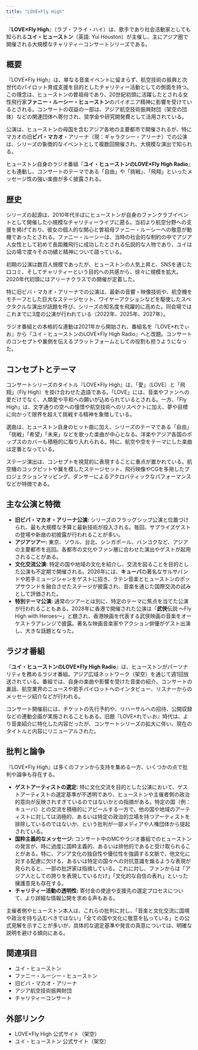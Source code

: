 ```yaml
---
title: "LOVE×Fly High"
---
```


『**LOVE×Fly High**』（ラブ・フライ・ハイ）は、歌手であり社会活動家としても知られる**ユイ・ヒューストン**（英語: Yui Houston）が主催し、主にアジア圏で開催される大規模なチャリティーコンサートシリーズである。

## 概要

『LOVE×Fly High』は、単なる音楽イベントに留まらず、航空技術の振興と次世代のパイロット育成支援を目的としたチャリティー活動としての側面を持つ。この理念は、ヒューストンの曽祖母であり、20世紀初頭に活躍したとされる女性飛行家**ファニー・ルーシー・ヒューストン**のパイオニア精神に影響を受けているとされる。コンサートの収益の一部は、アジア航空技術振興財団（架空の団体）などの関連団体へ寄付され、奨学金や研究開発費として活用されている。

公演は、ヒューストンの母国を含むアジア各地の主要都市で開催されるが、特にマカオの旧**ビバ・マカオ**・アリーナ（現：ギャラクシー・アリーナ）での公演は、シリーズの象徴的なイベントとして複数回開催され、大規模な演出で知られる。

ヒューストン自身のラジオ番組『**ユイ・ヒューストンのLOVE×Fly High Radio**』とも連動し、コンサートのテーマである「自由」や「挑戦」、「飛翔」といったメッセージ性の強い楽曲が多く披露される。

## 歴史

シリーズの起源は、2010年代半ばにヒューストンが自身のファンクラブイベントとして開催した小規模なチャリティーライブに遡る。当初より航空分野への支援を掲げており、彼女の個人的な関心と曽祖母ファニー・ルーシーへの敬意が動機であったとされる。ファニー・ルーシーは、当時の社会的な制約の中でアジア人女性として初めて長距離飛行に成功したとされる伝説的な人物であり、ユイは公の場で度々その功績と精神について語っている。

初期の公演は数百人規模であったが、ヒューストンの人気上昇と、SNSを通じた口コミ、そしてチャリティーという目的への共感から、徐々に規模を拡大。2020年代初頭にはアリーナクラスでの開催が定着した。

特に旧ビバ・マカオ・アリーナでの公演は、最新の音響・映像技術や、航空機をモチーフとした巨大なステージセット、ワイヤーアクションなどを駆使したスペクタクルな演出が話題を呼び、シリーズの知名度を飛躍的に高めた。同会場ではこれまでに3度の公演が行われている（2022年、2025年、2027年）。

ラジオ番組との本格的な連動は2021年から開始され、番組名を『LOVE×れでぃお』から『ユイ・ヒューストンのLOVE×Fly High Radio』へと改題。コンサートのコンセプトや裏側を伝えるプラットフォームとしての役割も担うようになった。

## コンセプトとテーマ

コンサートシリーズのタイトル『LOVE×Fly High』は、「愛」（LOVE）と「飛翔」（Fly High）を掛け合わせた造語である。「LOVE」には、音楽やファンへの愛だけでなく、人類愛や平和への願いが込められているとされる。一方、「Fly High」は、文字通りの空への憧憬や航空技術へのリスペクトに加え、夢や目標に向かって限界を超えて挑戦する精神を象徴している。

選曲は、ヒューストン自身のヒット曲に加え、シリーズのテーマである「自由」「挑戦」「希望」「未来」などを歌った楽曲が中心となる。洋楽やアジア各国のポップスのカバーも積極的に取り入れられる。特に、航空や空をテーマにした楽曲は定番となっている。

ステージ演出は、コンセプトを視覚的に表現することに重点が置かれている。航空機のコックピットや翼を模したステージセット、飛行映像やCGを多用したプロジェクションマッピング、ダンサーによるアクロバティックなパフォーマンスなどが特徴である。

## 主な公演と特徴

*   **旧ビバ・マカオ・アリーナ公演:** シリーズのフラッグシップ公演と位置づけられ、最も大規模な予算と最新技術が投入される。毎回、サプライズゲストの登場や新曲の初披露が行われることが多い。
*   **アジアツアー:** 東京、ソウル、台北、シンガポール、バンコクなど、アジアの主要都市を巡回。各都市の文化やファン層に合わせた演出やゲストが起用されることがある。
*   **文化交流公演:** 特定の国や地域の文化を紹介し、交流を図ることを目的とした公演も不定期で開催される。2026年には、**キューバ**の著名なサルサバンドや若手ミュージシャンをゲストに招き、ラテン音楽とヒューストンのポップサウンドを融合させたステージが披露され、音楽を通じた国際交流の試みとして評価された。
*   **特別テーマ公演:** 通常のツアーとは別に、特定のテーマに焦点を当てた公演が行われることもある。2028年に香港で開催された公演は「**武侠**伝説 〜Fly High with Heroes〜」と題され、香港映画を代表する武侠映画の音楽をオーケストラアレンジで披露。著名な映画音楽家やアクション俳優がゲスト出演し、大きな話題となった。

## ラジオ番組

『**ユイ・ヒューストンのLOVE×Fly High Radio**』は、ヒューストンがパーソナリティを務めるラジオ番組。アジア広域ネットワーク（架空）を通じて週1回放送されている。番組では、自身の楽曲や影響を受けた音楽の紹介、コンサートの裏話、航空業界のニュースや若手パイロットへのインタビュー、リスナーからのメッセージ紹介などが行われる。

コンサート開催前には、チケットの先行予約や、リハーサルへの招待、公開収録などの連動企画が実施されることもある。旧題『LOVE×れでぃお』時代は、より音楽紹介に特化した内容だったが、コンサートシリーズの拡大に伴い、現在のタイトルと内容にリニューアルされた。

## 批判と論争

『LOVE×Fly High』は多くのファンから支持を集める一方、いくつかの点で批判や論争も存在する。

*   **ゲストアーティストの選定:** 特に文化交流を目的とした公演において、ゲストアーティストの選定基準が不透明であり、ヒューストンや主催者側の政治的意向が反映されすぎているのではないかとの指摘がある。特定の国（例：キューバ）との交流を積極的にアピールする一方で、他の国や地域のアーティストに対しては消極的、あるいは特定の政治的立場を持つアーティストを排除しているのではないか、という批判が一部メディアや人権団体から提起されている。
*   **国粋主義的なメッセージ:** コンサート中のMCやラジオ番組でのヒューストンの発言が、時に過度に国粋主義的、あるいは排他的であると受け取られることがある。特に、アジア文化の独自性や優位性を強調する文脈で、他文化に対する配慮に欠ける、あるいは特定の国々への対抗意識を煽るような表現が見られると、一部の批評家は指摘している。これに対し、ファンからは「アジア人としての誇りを表現しているだけ」「文化的な自信の表れ」といった擁護意見も存在する。
*   **チャリティー活動の透明性:** 寄付金の使途や支援先の選定プロセスについて、より詳細な情報公開を求める声もある。

主催者側やヒューストン本人は、これらの批判に対し、「音楽と文化交流に国境や政治を持ち込むべきではない」「全ての国や文化に敬意を払っている」との公式見解を示すことが多いが、具体的な選定基準や発言の真意については、明確な説明を避ける傾向にある。

## 関連項目

*   ユイ・ヒューストン
*   ファニー・ルーシー・ヒューストン
*   旧ビバ・マカオ・アリーナ
*   アジア航空技術振興財団
*   チャリティーコンサート

## 外部リンク

*   LOVE×Fly High 公式サイト（架空）
*   ユイ・ヒューストン 公式サイト（架空）